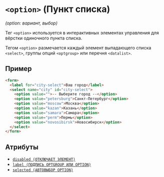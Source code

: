 # `<option>` (Пункт списка)

_(option: вариант, выбор)_

Тег `<option>` используется в интерактивных элементах управления для вёрстки одиночного пункта списка.

Тегом `<option>` размечается каждый элемент выпадающего списка `<select>`, группы опций `<optgroup>` или перечня `<datalist>`.

## Пример

```html
<form>
  <label for="city-select">Ваш город</label>
  <select name="city" id="city-select">
    <option value="">-- Выберите город --</option>
    <option value="petersburg">Санкт-Петербург</option>
    <option value="moscow">Москва</option>
    <option value="kazan">Казань</option>
    <option value="samara">Самара</option>
    <option value="perm">Пермь</option>
    <option value="novosibirsk">Новосибирск</option>
  </select>
</form>
```

## Атрибуты

- [`disabled (ОТКЛЮЧАЕТ ЭЛЕМЕНТ)`](<../ATTRIBUTES FORM/disabled (ОТКЛЮЧАЕТ ЭЛЕМЕНТ).md>)
- [`label (ПОДПИСЬ OPTGROUP ИЛИ OPTION)`](<../ATTRIBUTES FORM/label (ПОДПИСЬ OPTGROUP ИЛИ OPTION).md>)
- [`selected (АВТОВЫБОР OPTION)`](<../ATTRIBUTES FORM/selected (АВТОВЫБОР OPTION).md>)
